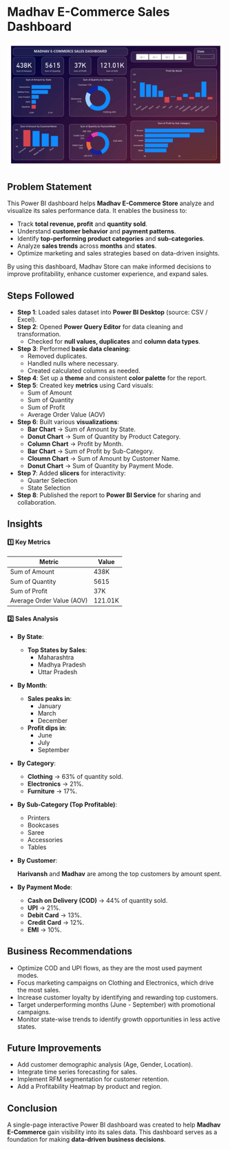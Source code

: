 
# Madhav E-Commerce Sales Dashboard

![App Screenshot](https://github.com/HiraniAnand/Madhav_Store_Dashboard/blob/5505eed6f1537a86decb837df23ac285091a3fec/Dashboard.jpg)

## Problem Statement

This Power BI dashboard helps **Madhav E-Commerce Store** analyze and visualize its sales performance data. It enables the business to:

- Track **total revenue, profit** and **quantity sold**.
- Understand **customer behavior** and **payment patterns**.
- Identify **top-performing product categories** and **sub-categories**.
- Analyze **sales trends** across **months** and **states**.
- Optimize marketing and sales strategies based on data-driven insights.

By using this dashboard, Madhav Store can make informed decisions to improve profitability, enhance customer experience, and expand sales.

## Steps Followed
- **Step 1**: Loaded sales dataset into **Power BI Desktop** (source: CSV / Excel).
- **Step 2**: Opened **Power Query Editor** for data cleaning and transformation.
    - Checked for **null values, duplicates** and **column data types**.
- **Step 3**: Performed **basic data cleaning**:
    - Removed duplicates.
    - Handled nulls where necessary.
    - Created calculated columns as needed.
- **Step 4**: Set up a **theme** and consistent **color palette** for the report.
- **Step 5**: Created key **metrics** using Card visuals:
    - Sum of Amount
    - Sum of Quantity
    - Sum of Profit
    - Average Order Value (AOV)
- **Step 6**: Built various **visualizations**:
    - **Bar Chart** → Sum of Amount by State.
    - **Donut Chart** → Sum of Quantity by Product Category.
    - **Column Chart** → Profit by Month.
    - **Bar Chart** → Sum of Profit by Sub-Category.
    - **Cloumn Chart** → Sum of Amount by Customer Name.
    - **Donut Chart** → Sum of Quantity by Payment Mode.
- **Step 7**: Added **slicers** for interactivity:
    - Quarter Selection
    - State Selection
- **Step 8**: Published the report to **Power BI Service** for sharing and collaboration.

## Insights

#### 1️⃣ Key Metrics
| Metric                    | Value   |
| ------------------------- | ------- |
| Sum of Amount             | 438K    |
| Sum of Quantity           | 5615    |
| Sum of Profit             | 37K     |
| Average Order Value (AOV) | 121.01K |

#### 2️⃣ Sales Analysis
- **By State**:
    - **Top States by Sales**:
        - Maharashtra
        - Madhya Pradesh
        - Uttar Pradesh

- **By Month**:
    - **Sales peaks in**:
        - January
        - March
        - December
    - **Profit dips in**:
        - June
        - July
        - September

- **By Category**:
    - **Clothing** → 63% of quantity sold.
    - **Electronics** → 21%.
    - **Furniture** → 17%.

- **By Sub-Category (Top Profitable)**:
    - Printers
    - Bookcases
    - Saree
    - Accessories
    - Tables

- **By Customer**:

    **Harivansh** and **Madhav** are among the top customers by amount spent.

- **By Payment Mode**:
    - **Cash on Delivery (COD)** → 44% of quantity sold.
    - **UPI** → 21%.
    - **Debit Card** → 13%.
    - **Credit Card** → 12%.
    - **EMI** → 10%.

## Business Recommendations
- Optimize COD and UPI flows, as they are the most used payment modes.
- Focus marketing campaigns on Clothing and Electronics, which drive the most sales.
- Increase customer loyalty by identifying and rewarding top customers.
- Target underperforming months (June - September) with promotional campaigns.
- Monitor state-wise trends to identify growth opportunities in less active states.

## Future Improvements
- Add customer demographic analysis (Age, Gender, Location).
- Integrate time series forecasting for sales.
- Implement RFM segmentation for customer retention.
- Add a Profitability Heatmap by product and region.

## Conclusion
A single-page interactive Power BI dashboard was created to help **Madhav E-Commerce** gain visibility into its sales data. This dashboard serves as a foundation for making **data-driven business decisions**.

